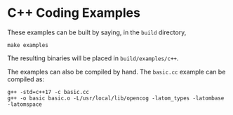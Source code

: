 
C++ Coding Examples
===================

These examples can be built by saying, in the `build` directory,
```
make examples
```

The resulting binaries will be placed in `build/examples/c++`.

The examples can also be compiled by hand. The `basic.cc` example can be
compiled as:
```
g++ -std=c++17 -c basic.cc
g++ -o basic basic.o -L/usr/local/lib/opencog -latom_types -latombase -latomspace
```
